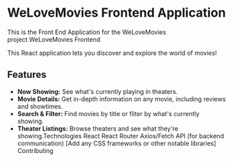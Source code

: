 # WeLoveMovies Frontend Application

This is the Front End Application for the WeLoveMovies project.WeLoveMovies Frontend

This React application lets you discover and explore the world of movies! 

## Features

* **Now Showing:**  See what's currently playing in theaters.
* **Movie Details:** Get in-depth information on any movie, including reviews and showtimes.
* **Search & Filter:** Find movies by title or filter by what's currently showing.
* **Theater Listings:** Browse theaters and see what they're showing.Technologies
React
React Router
Axios/Fetch API (for backend communication)
[Add any CSS frameworks or other notable libraries]
Contributing


